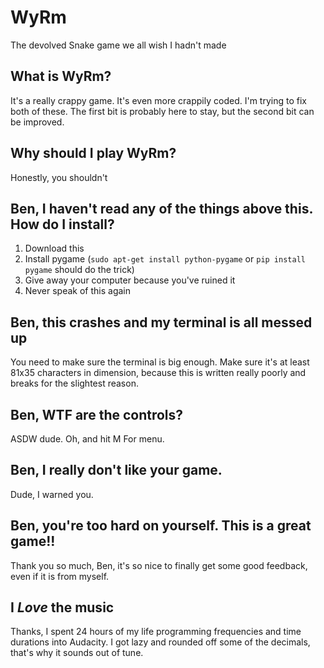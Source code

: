# WyRm
The devolved Snake game we all wish I hadn't made

## What is WyRm?
It's a really crappy game. It's even more crappily coded. I'm trying to fix both
of these. The first bit is probably here to stay, but the second bit can be
improved. 

## Why should I play WyRm?
Honestly, you shouldn't

## Ben, I haven't read any of the things above this. How do I install?
1. Download this
2. Install pygame (`sudo apt-get install python-pygame` or `pip install pygame`
   should do the trick)
3. Give away your computer because you've ruined it
4. Never speak of this again

## Ben, this crashes and my terminal is all messed up
You need to make sure the terminal is big enough. Make sure it's at least 81x35
characters in dimension, because this is written really poorly and breaks for
the slightest reason.

## Ben, WTF are the controls?
ASDW dude. Oh, and hit M For menu.

## Ben, I really don't like your game.
Dude, I warned you.

## Ben, you're too hard on yourself. This is a great game!!
Thank you so much, Ben, it's so nice to finally get some good feedback, even if
it is from myself.

## I *Love* the music
Thanks, I spent 24 hours of my life programming frequencies and time durations
into Audacity. I got lazy and rounded off some of the decimals, that's why it
sounds out of tune.
